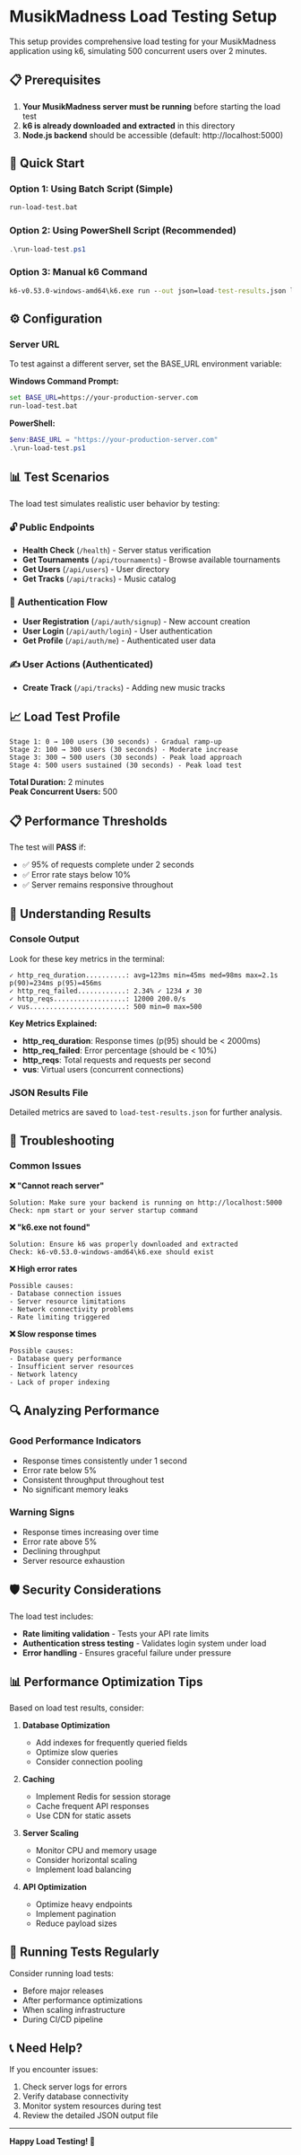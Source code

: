 # MusikMadness Load Testing Setup

This setup provides comprehensive load testing for your MusikMadness application using k6, simulating 500 concurrent users over 2 minutes.

## 📋 Prerequisites

1. **Your MusikMadness server must be running** before starting the load test
2. **k6 is already downloaded and extracted** in this directory
3. **Node.js backend** should be accessible (default: http://localhost:5000)

## 🚀 Quick Start

### Option 1: Using Batch Script (Simple)
```cmd
run-load-test.bat
```

### Option 2: Using PowerShell Script (Recommended)
```powershell
.\run-load-test.ps1
```

### Option 3: Manual k6 Command
```cmd
k6-v0.53.0-windows-amd64\k6.exe run --out json=load-test-results.json load-test-script.js
```

## ⚙️ Configuration

### Server URL
To test against a different server, set the BASE_URL environment variable:

**Windows Command Prompt:**
```cmd
set BASE_URL=https://your-production-server.com
run-load-test.bat
```

**PowerShell:**
```powershell
$env:BASE_URL = "https://your-production-server.com"
.\run-load-test.ps1
```

## 📊 Test Scenarios

The load test simulates realistic user behavior by testing:

### 🔓 Public Endpoints
- **Health Check** (`/health`) - Server status verification
- **Get Tournaments** (`/api/tournaments`) - Browse available tournaments
- **Get Users** (`/api/users`) - User directory
- **Get Tracks** (`/api/tracks`) - Music catalog

### 🔐 Authentication Flow
- **User Registration** (`/api/auth/signup`) - New account creation
- **User Login** (`/api/auth/login`) - User authentication
- **Get Profile** (`/api/auth/me`) - Authenticated user data

### ✍️ User Actions (Authenticated)
- **Create Track** (`/api/tracks`) - Adding new music tracks

## 📈 Load Test Profile

```
Stage 1: 0 → 100 users (30 seconds) - Gradual ramp-up
Stage 2: 100 → 300 users (30 seconds) - Moderate increase  
Stage 3: 300 → 500 users (30 seconds) - Peak load approach
Stage 4: 500 users sustained (30 seconds) - Peak load test
```

**Total Duration:** 2 minutes  
**Peak Concurrent Users:** 500

## 📋 Performance Thresholds

The test will **PASS** if:
- ✅ 95% of requests complete under 2 seconds
- ✅ Error rate stays below 10%
- ✅ Server remains responsive throughout

## 📄 Understanding Results

### Console Output
Look for these key metrics in the terminal:

```
✓ http_req_duration..........: avg=123ms min=45ms med=98ms max=2.1s p(90)=234ms p(95)=456ms
✓ http_req_failed............: 2.34% ✓ 1234 ✗ 30
✓ http_reqs..................: 12000 200.0/s
✓ vus........................: 500 min=0 max=500
```

**Key Metrics Explained:**
- **http_req_duration**: Response times (p(95) should be < 2000ms)
- **http_req_failed**: Error percentage (should be < 10%)
- **http_reqs**: Total requests and requests per second
- **vus**: Virtual users (concurrent connections)

### JSON Results File
Detailed metrics are saved to `load-test-results.json` for further analysis.

## 🔧 Troubleshooting

### Common Issues

**❌ "Cannot reach server"**
```
Solution: Make sure your backend is running on http://localhost:5000
Check: npm start or your server startup command
```

**❌ "k6.exe not found"**
```
Solution: Ensure k6 was properly downloaded and extracted
Check: k6-v0.53.0-windows-amd64\k6.exe should exist
```

**❌ High error rates**
```
Possible causes:
- Database connection issues
- Server resource limitations
- Network connectivity problems
- Rate limiting triggered
```

**❌ Slow response times**
```
Possible causes:
- Database query performance
- Insufficient server resources
- Network latency
- Lack of proper indexing
```

## 🔍 Analyzing Performance

### Good Performance Indicators
- Response times consistently under 1 second
- Error rate below 5%
- Consistent throughput throughout test
- No significant memory leaks

### Warning Signs
- Response times increasing over time
- Error rate above 5%
- Declining throughput
- Server resource exhaustion

## 🛡️ Security Considerations

The load test includes:
- **Rate limiting validation** - Tests your API rate limits
- **Authentication stress testing** - Validates login system under load
- **Error handling** - Ensures graceful failure under pressure

## 📊 Performance Optimization Tips

Based on load test results, consider:

1. **Database Optimization**
   - Add indexes for frequently queried fields
   - Optimize slow queries
   - Consider connection pooling

2. **Caching**
   - Implement Redis for session storage
   - Cache frequent API responses
   - Use CDN for static assets

3. **Server Scaling**
   - Monitor CPU and memory usage
   - Consider horizontal scaling
   - Implement load balancing

4. **API Optimization**
   - Optimize heavy endpoints
   - Implement pagination
   - Reduce payload sizes

## 🔄 Running Tests Regularly

Consider running load tests:
- Before major releases
- After performance optimizations
- When scaling infrastructure
- During CI/CD pipeline

## 📞 Need Help?

If you encounter issues:
1. Check server logs for errors
2. Verify database connectivity
3. Monitor system resources during test
4. Review the detailed JSON output file

---

**Happy Load Testing! 🚀** 